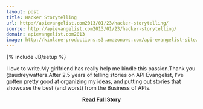 ```yaml
---
layout: post
title: Hacker Storytelling
url: http://apievangelist.com2013/01/23/hacker-storytelling/
source: http://apievangelist.com2013/01/23/hacker-storytelling/
domain: apievangelist.com2013
image: http://kinlane-productions.s3.amazonaws.com/api-evangelist-site/blog/Tag-Cloud-Hacker-Storytelling.png
---
```

{% include JB/setup %}<p>I love to write.My girlfriend has really help me kindle this passion.Thank you @audreywatters.After 2.5 years of telling stories on API Evangelist, I’ve gotten pretty good at organizing my ideas, and putting out stories that showcase the best (and worst) from the Business of APIs.</p>
<center><p><a href="http://apievangelist.com2013/01/23/hacker-storytelling/" style='padding:25px; font-sze:18px; font-weight: bold;'>Read Full Story</a></p></center>
